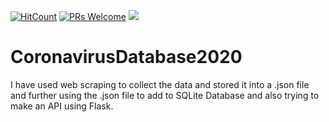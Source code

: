 [![HitCount](http://hits.dwyl.com/swapnanildutta/CoronavirusDatabase.svg)](http://hits.dwyl.com/swapnanildutta/CoronavirusDatabase)
[![PRs Welcome](https://img.shields.io/badge/PRs-welcome-brightgreen.svg?style=flat-square)](http://makeapullrequest.com) 
![](https://img.shields.io/github/repo-size/swapnanildutta/CoronavirusDatabase)
# CoronavirusDatabase2020
I have used web scraping to collect the data and stored it into a .json file and further using the .json file to add to SQLite Database and also trying to make an API using Flask.
